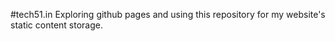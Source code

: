 #tech51.in
Exploring github pages and using this repository for my website's static content storage.
